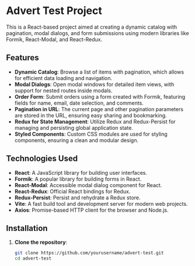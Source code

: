 # Advert Test Project

This is a React-based project aimed at creating a dynamic catalog with pagination, modal dialogs, and form submissions using modern libraries like Formik, React-Modal, and React-Redux.

## Features

- **Dynamic Catalog**: Browse a list of items with pagination, which allows for efficient data loading and navigation.
- **Modal Dialogs**: Open modal windows for detailed item views, with support for nested routes inside modals.
- **Order Form**: Submit orders using a form created with Formik, featuring fields for name, email, date selection, and comments.
- **Pagination in URL**: The current page and other pagination parameters are stored in the URL, ensuring easy sharing and bookmarking.
- **Redux for State Management**: Utilize Redux and Redux-Persist for managing and persisting global application state.
- **Styled Components**: Custom CSS modules are used for styling components, ensuring a clean and modular design.

## Technologies Used

- **React**: A JavaScript library for building user interfaces.
- **Formik**: A popular library for building forms in React.
- **React-Modal**: Accessible modal dialog component for React.
- **React-Redux**: Official React bindings for Redux.
- **Redux-Persist**: Persist and rehydrate a Redux store.
- **Vite**: A fast build tool and development server for modern web projects.
- **Axios**: Promise-based HTTP client for the browser and Node.js.

## Installation

1. **Clone the repository**:

   ```bash
   git clone https://github.com/yourusername/advert-test.git
   cd advert-test
   ```
